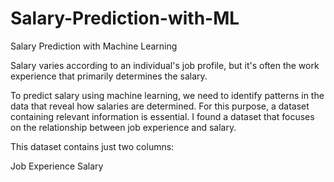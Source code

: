 # Salary-Prediction-with-ML
Salary Prediction with Machine Learning

Salary varies according to an individual's job profile, but it's often the work experience that primarily determines the salary.

To predict salary using machine learning, we need to identify patterns in the data that reveal how salaries are determined. For this purpose, a dataset containing relevant information is essential. I found a dataset that focuses on the relationship between job experience and salary.

This dataset contains just two columns:

Job Experience
Salary

